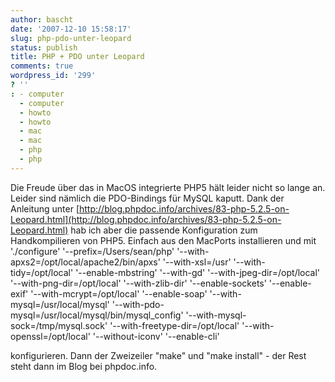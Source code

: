 ```yaml
---
author: bascht
date: '2007-12-10 15:58:17'
slug: php-pdo-unter-leopard
status: publish
title: PHP + PDO unter Leopard
comments: true
wordpress_id: '299'
? ''
: - computer
  - computer
  - howto
  - howto
  - mac
  - mac
  - php
  - php
---
```


Die Freude über das in MacOS integrierte PHP5 hält leider nicht so
lange an. Leider sind nämlich die PDO-Bindings für MySQL kaputt.
Dank der Anleitung unter
[http://blog.phpdoc.info/archives/83-php-5.2.5-on-Leopard.html](http://blog.phpdoc.info/archives/83-php-5.2.5-on-Leopard.html)
hab ich aber die passende Konfiguration zum Handkompilieren von
PHP5. Einfach aus den MacPorts installieren und mit
    './configure'
    '--prefix=/Users/sean/php'
    '--with-apxs2=/opt/local/apache2/bin/apxs'
    '--with-xsl=/usr'
    '--with-tidy=/opt/local'
    '--enable-mbstring'
    '--with-gd'
    '--with-jpeg-dir=/opt/local'
    '--with-png-dir=/opt/local'
    '--with-zlib-dir'
    '--enable-sockets'
    '--enable-exif'
    '--with-mcrypt=/opt/local'
    '--enable-soap'
    '--with-mysql=/usr/local/mysql'
    '--with-pdo-mysql=/usr/local/mysql/bin/mysql_config'
    '--with-mysql-sock=/tmp/mysql.sock'
    '--with-freetype-dir=/opt/local'
    '--with-openssl=/opt/local'
    '--without-iconv'
    '--enable-cli'

konfigurieren. Dann der Zweizeiler "make" und "make install" - der
Rest steht dann im Blog bei phpdoc.info.


